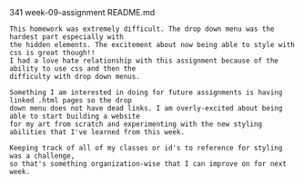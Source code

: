 <!--  --> 341 week-09-assignment README.md
    
    This homework was extremely difficult. The drop down menu was the hardest part especially with
    the hidden elements. The excitement about now being able to style with css is great though!!
    I had a love hate relationship with this assignment because of the ability to use css and then the
    difficulty with drop down menus.

    Something I am interested in doing for future assignments is having linked .html pages so the drop
    down menu does not have dead links. I am overly-excited about being able to start building a website
    for my art from scratch and experimenting with the new styling abilities that I've learned from this week.

    Keeping track of all of my classes or id's to reference for styling was a challenge,
    so that's something organization-wise that I can improve on for next week.
